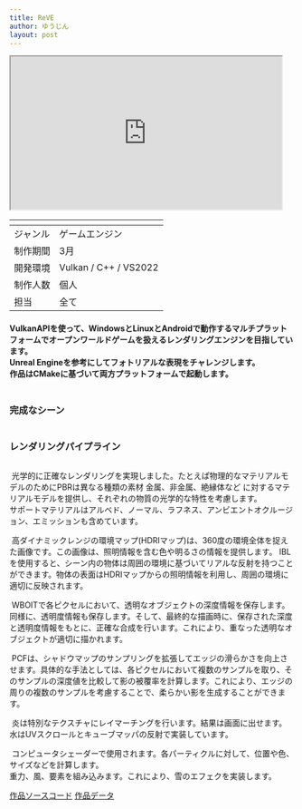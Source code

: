 ```yaml
---
title: ReVE
author: ゆうじん
layout: post
---
```


<iframe width="480" height="270"
src="https://www.youtube.com/embed/GeDLqBxk9n0">
</iframe>

<div class="table-wrapper">
  <table>
    <thead>
      <tr>
        <th> </th>
        <th> </th>
      </tr>
    </thead>
    <tbody>
      <tr>
        <td>ジャンル</td>
        <td>ゲームエンジン</td>
      </tr>
      <tr>
        <td>制作期間</td>
        <td>3月</td>
      </tr>
      <tr>
        <td>開発環境</td>
        <td>Vulkan / C++ / VS2022</td>
      </tr>
      <tr>
        <td>制作人数</td>
        <td>個人</td>
      </tr>
      <tr>
        <td>担当</td>
        <td>全て</td>
      </tr>
    </tbody>
  </table>
</div>

<h4>
    VulkanAPIを使って、WindowsとLinuxとAndroidで動作するマルチプラットフォームでオープンワールドゲームを扱えるレンダリングエンジンを目指しています。<br>
    Unreal Engineを参考にしてフォトリアルな表現をチャレンジします。<br>
    作品はCMakeに基づいて両方プラットフォームで起動します。
  <p>
        <h4>
        <span class="image fit"><img src="{{ 'assets/images/windowslinux.png' | relative_url }}" alt="" /></span>
        </h4>
  </p>

  <p>
        <h3>完成なシーン</h3>
        <span class="image fit"><img src="{{ 'assets/images/scene2.png' | relative_url }}" alt="" /></span>
  </p>

  <p>
        <h3>レンダリングパイプライン</h3>
        <span class="image fit"><img src="{{ 'assets/images/Pipeline2.png' | relative_url }}" alt="" /></span>
  </p>

  <p>
    <span class="image left"><img src="{{ 'assets/images/pbr.jpg' | relative_url }}" alt="" /></span>
    光学的に正確なレンダリングを実現しました。たとえぱ物理的なマテリアルモデルのためにPBRは異なる種類の素材 金属、非金属、絶縁体など に対するマテリアルモデルを提供し、それぞれの物質の光学的な特性を考慮します。<br>
        サポートマテリアルはアルベド、ノーマル、ラフネス、アンビエントオクルージョン、エミッションも含めています。
  </p>

  <p>
    <span class="image left"><img src="{{ 'assets/images/cube1.jpg' | relative_url }}" alt="" /></span>
    高ダイナミックレンジの環境マップ(HDRIマップ)は、360度の環境全体を捉えた画像です。この画像は、照明情報を含む色や明るさの情報を提供します。
    IBLを使用すると、シーン内の物体は周囲の環境に基づいてリアルな反射を持つことができます。物体の表面はHDRIマップからの照明情報を利用し、周囲の環境に適切に反映されます。
  </p>

  <p>
      <span class="image left"><img src="{{ 'assets/images/transparency.jpg' | relative_url }}" alt="" /></span>
      WBOITで各ピクセルにおいて、透明なオブジェクトの深度情報を保存します。同様に、透明度情報も保存します。そして、最終的な描画時に、保存された深度と透明度情報をもとに、正確な合成を行います。これにより、重なった透明なオブジェクトが適切に描かれます。
  </p>

  <p>
      <span class="image left"><img src="{{ 'assets/images/scene.jpg' | relative_url }}" alt="" /></span>
      PCFは、シャドウマップのサンプリングを拡張してエッジの滑らかさを向上させます。具体的な手法としては、各ピクセルにおいて複数のサンプルを取り、そのサンプルの深度値を比較して影の被覆率を計算します。これにより、エッジの周りの複数のサンプルを考慮することで、柔らかい影を生成することができます。
  </p>

  <p>
      <span class="image left"><img src="{{ 'assets/images/water_flame.jpg' | relative_url }}" alt="" /></span>
      炎は特別なテクスチャにレイマーチングを行います。結果は画面に出せます。<br>
      水はUVスクロールとキューブマッパの反射で実装しています。
  </p>

  <p>
      <span class="image left"><img src="{{ 'assets/images/snow.png' | relative_url }}" alt="" /></span>
      コンピュータシェーダーで使用されます。各パーティクルに対して、位置や色、サイズなどを計算します。<br>
      重力、風、要素を組み込みます。これにより、雪のエフェクを実装します。
  </p>

</h4>


<footer>
    <a href="https://github.com/YevgeniiDimoglo/Astroworks" class="button scrolly">作品ソースコード</a>
        <a href="https://drive.google.com/file/d/1D8VOOsSH3iROdtSYOsLnI_rHxDDETQQA/view?usp=sharing" class="button scrolly">作品データ</a>
</footer>

